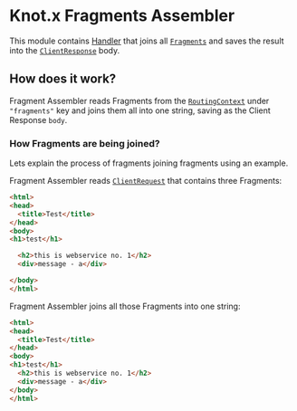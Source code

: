 # Knot.x Fragments Assembler
This module contains [Handler](https://vertx.io/docs/apidocs/io/vertx/core/Handler.html)
that joins all [`Fragments`](https://github.com/Knotx/knotx-fragment-api) and
saves the result into the [`ClientResponse`](https://github.com/Knotx/knotx-server-http/blob/master/api/docs/asciidoc/dataobjects.adoc#clientresponse) body.

## How does it work?
Fragment Assembler reads Fragments from the [`RoutingContext`](https://vertx.io/docs/apidocs/io/vertx/ext/web/RoutingContext.html) 
under `"fragments"` key and joins them all into one string, saving as the Client Response `body`.

### How Fragments are being joined?
Lets explain the process of fragments joining fragments using an example.

Fragment Assembler reads [`ClientRequest`](https://github.com/Knotx/knotx-server-http/blob/master/api/docs/asciidoc/dataobjects.adoc#clientrequest)
that contains three Fragments:
```html
<html>
<head>
  <title>Test</title>
</head>
<body>
<h1>test</h1>
```
```html
  <h2>this is webservice no. 1</h2>
  <div>message - a</div>
```
```html
</body>
</html>
```
Fragment Assembler joins all those Fragments into one string:
```html
<html>
<head>
  <title>Test</title>
</head>
<body>
<h1>test</h1>
  <h2>this is webservice no. 1</h2>
  <div>message - a</div>
</body>
</html>
```